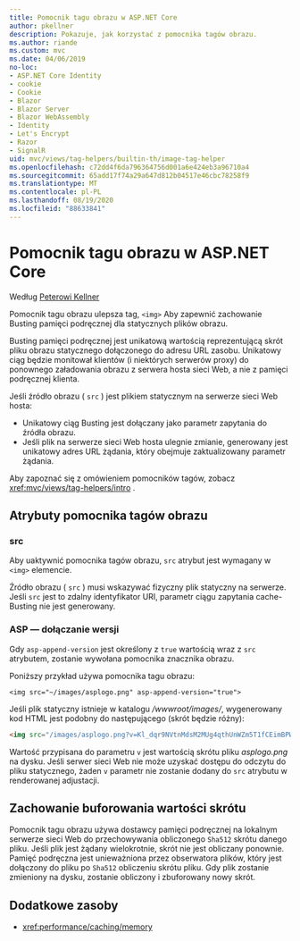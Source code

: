 ```yaml
---
title: Pomocnik tagu obrazu w ASP.NET Core
author: pkellner
description: Pokazuje, jak korzystać z pomocnika tagów obrazu.
ms.author: riande
ms.custom: mvc
ms.date: 04/06/2019
no-loc:
- ASP.NET Core Identity
- cookie
- Cookie
- Blazor
- Blazor Server
- Blazor WebAssembly
- Identity
- Let's Encrypt
- Razor
- SignalR
uid: mvc/views/tag-helpers/builtin-th/image-tag-helper
ms.openlocfilehash: c72dd4f6da796364756d001a6e424eb3a96710a4
ms.sourcegitcommit: 65add17f74a29a647d812b04517e46cbc78258f9
ms.translationtype: MT
ms.contentlocale: pl-PL
ms.lasthandoff: 08/19/2020
ms.locfileid: "88633841"
---
```

# <a name="image-tag-helper-in-aspnet-core"></a>Pomocnik tagu obrazu w ASP.NET Core

Według [Peterowi Kellner](https://peterkellner.net)

Pomocnik tagu obrazu ulepsza tag, `<img>` Aby zapewnić zachowanie Busting pamięci podręcznej dla statycznych plików obrazu.

Busting pamięci podręcznej jest unikatową wartością reprezentującą skrót pliku obrazu statycznego dołączonego do adresu URL zasobu. Unikatowy ciąg będzie monitował klientów (i niektórych serwerów proxy) do ponownego załadowania obrazu z serwera hosta sieci Web, a nie z pamięci podręcznej klienta.

Jeśli źródło obrazu ( `src` ) jest plikiem statycznym na serwerze sieci Web hosta:

* Unikatowy ciąg Busting jest dołączany jako parametr zapytania do źródła obrazu.
* Jeśli plik na serwerze sieci Web hosta ulegnie zmianie, generowany jest unikatowy adres URL żądania, który obejmuje zaktualizowany parametr żądania.

Aby zapoznać się z omówieniem pomocników tagów, zobacz <xref:mvc/views/tag-helpers/intro> .

## <a name="image-tag-helper-attributes"></a>Atrybuty pomocnika tagów obrazu

### <a name="src"></a>src

Aby uaktywnić pomocnika tagów obrazu, `src` atrybut jest wymagany w `<img>` elemencie.

Źródło obrazu ( `src` ) musi wskazywać fizyczny plik statyczny na serwerze. Jeśli `src` jest to zdalny identyfikator URI, parametr ciągu zapytania cache-Busting nie jest generowany.

### <a name="asp-append-version"></a>ASP — dołączanie wersji

Gdy `asp-append-version` jest określony z `true` wartością wraz z `src` atrybutem, zostanie wywołana pomocnika znacznika obrazu.

Poniższy przykład używa pomocnika tagu obrazu:

```cshtml
<img src="~/images/asplogo.png" asp-append-version="true">
```

Jeśli plik statyczny istnieje w katalogu */wwwroot/images/*, wygenerowany kod HTML jest podobny do następującego (skrót będzie różny):

```html
<img src="/images/asplogo.png?v=Kl_dqr9NVtnMdsM2MUg4qthUnWZm5T1fCEimBPWDNgM">
```

Wartość przypisana do parametru `v` jest wartością skrótu pliku *asplogo.png* na dysku. Jeśli serwer sieci Web nie może uzyskać dostępu do odczytu do pliku statycznego, żaden `v` parametr nie zostanie dodany do `src` atrybutu w renderowanej adjustacji.

## <a name="hash-caching-behavior"></a>Zachowanie buforowania wartości skrótu

Pomocnik tagu obrazu używa dostawcy pamięci podręcznej na lokalnym serwerze sieci Web do przechowywania obliczonego `Sha512` skrótu danego pliku. Jeśli plik jest żądany wielokrotnie, skrót nie jest obliczany ponownie. Pamięć podręczna jest unieważniona przez obserwatora plików, który jest dołączony do pliku po `Sha512` obliczeniu skrótu pliku. Gdy plik zostanie zmieniony na dysku, zostanie obliczony i zbuforowany nowy skrót.

## <a name="additional-resources"></a>Dodatkowe zasoby

* <xref:performance/caching/memory>
